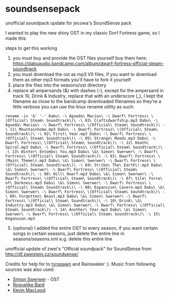 # soundsensepack
unofficial soundpack update for jecowa's SoundSense pack

I wanted to play the new shiny OST in my classic Dorf Fortress game, so I made this

steps to get this working
1. you must buy and provide the OST files yourself
buy them here:
https://dabuaudio.bandcamp.com/album/dwarf-fortress-official-steam-soundtrack
2. you must download the ost as mp3 V0 files, if you want to download them as other mp3 formats you'll have to fork it yourself
3. place the files into the seasons/ost directory
4. replace all ampersands (&) with dashes (-), except for the ampersand in track 10, Drink & Industry, replace that with an underscore (_), I kept the filename as close to the bandcamp downloaded filenames so they're a little verbose
you can use the linux rename utility as such:

`
rename -iv '&' '-' Dabu\ -\ Águeda\ Macias\ -\ Dwarf\ Fortress\ \(Official\ Steam\ Soundtrack\)\ -\ 03\ Craftsdwarfship.mp3 Dabu\ -\ Águeda\ Macias\ -\ Dwarf\ Fortress\ \(Official\ Steam\ Soundtrack\)\ -\ 11\ Mountainhome.mp3 Dabu\ -\ Dwarf\ Fortress\ \(Official\ Steam\ Soundtrack\)\ -\ 02\ First\ Year.mp3 Dabu\ -\ Dwarf\ Fortress\ \(Official\ Steam\ Soundtrack\)\ -\ 05\ Strange\ Moods.mp3 Dabu\ -\ Dwarf\ Fortress\ \(Official\ Steam\ Soundtrack\)\ -\ 12\ Death\ Spiral.mp3 Dabu\ -\ Dwarf\ Fortress\ \(Official\ Steam\ Soundtrack\)\ -\ 13\ Winter\ Entombs\ You.mp3 Dabu\ \&\ Simon\ Swerwer\ -\ Dwarf\ Fortress\ \(Official\ Steam\ Soundtrack\)\ -\ 01\ Dwarf\ Fortress\ \(Main\ Theme\).mp3 Dabu\ \&\ Simon\ Swerwer\ -\ Dwarf\ Fortress\ \(Official\ Steam\ Soundtrack\)\ -\ 04\ Strike\ The\ Earth\!.mp3 Dabu\ \&\ Simon\ Swerwer\ -\ Dwarf\ Fortress\ \(Official\ Steam\ Soundtrack\)\ -\ 06\ Hill\ Dwarf.mp3 Dabu\ \&\ Simon\ Swerwer\ -\ Dwarf\ Fortress\ \(Official\ Steam\ Soundtrack\)\ -\ 07\ Vile\ Force\ of\ Darkness.mp3 Dabu\ \&\ Simon\ Swerwer\ -\ Dwarf\ Fortress\ \(Official\ Steam\ Soundtrack\)\ -\ 08\ Expansive\ Cavern.mp3 Dabu\ \&\ Simon\ Swerwer\ -\ Dwarf\ Fortress\ \(Official\ Steam\ Soundtrack\)\ -\ 09\ Forgotten\ Beast.mp3 Dabu\ \&\ Simon\ Swerwer\ -\ Dwarf\ Fortress\ \(Official\ Steam\ Soundtrack\)\ -\ 10\ Drink\ \&\ Industry.mp3 Dabu\ \&\ Simon\ Swerwer\ -\ Dwarf\ Fortress\ \(Official\ Steam\ Soundtrack\)\ -\ 14\ Another\ Year.mp3 Dabu\ \&\ Simon\ Swerwer\ -\ Dwarf\ Fortress\ \(Official\ Steam\ Soundtrack\)\ -\ 15\ Koganusan.mp3
`

5. (optional) I added the entire OST to every season, if you want certain songs in certain seasons, just delete the entire line in seasons/seasons.xml
e.g. delete this entire line
		<soundFile name="Dabu - Simon Swerwer - Dwarf Fortress (Official Steam Soundtrack) - 04 Strike The Earth!.mp3" />


unofficial update of zwei's "Official soundpack" for SoundSense
from http://df.zweistein.cz/soundsense/


Credits for help for to [tyrspawn](http://www.krauselabs.net/) and Rainseeker :). Music from following sources was also used:

 * [Simon Swerwer](http://www.reverbnation.com/simonswerwer) - OST
 * [Roguelike Bard](http://roguebard.eptalys.net/)
 * [Kevin MacLeod](http://incompetech.com/m/c/royalty-free/index.html)
